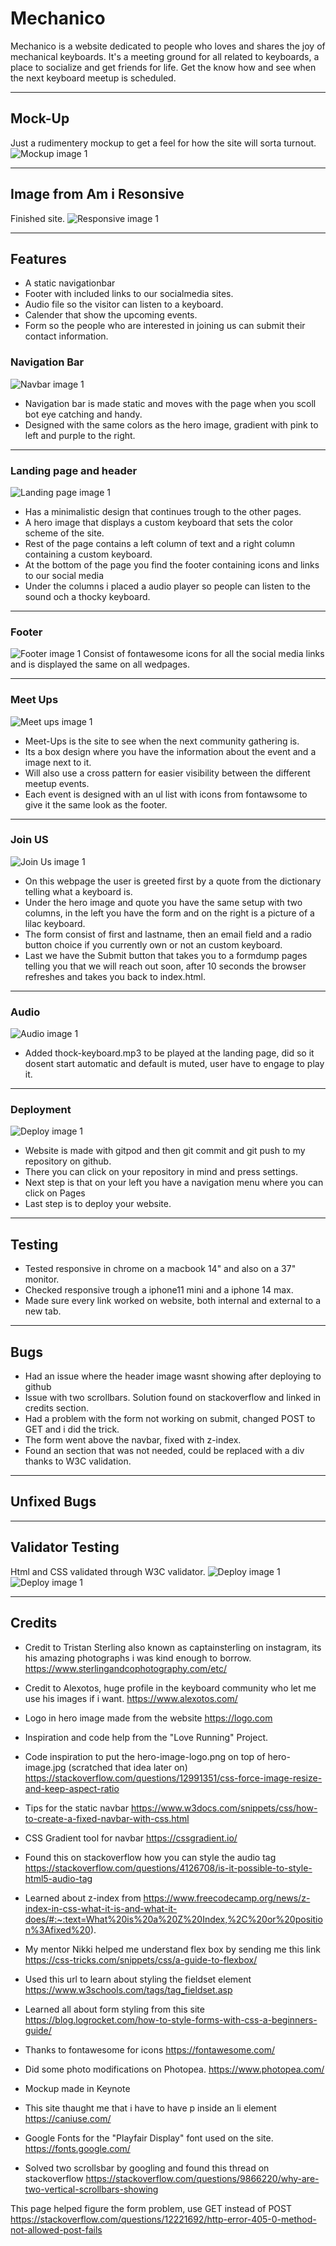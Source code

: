 # Mechanico #

Mechanico is a website dedicated to people who loves and shares the joy of mechanical keyboards.
It's a meeting ground for all related to keyboards, a place to socialize and get friends for life.
Get the know how and see when the next keyboard meetup is scheduled.
_________________________________________________________________________________________________

## Mock-Up ##
Just a rudimentery mockup to get a feel for how the site will sorta turnout.
![Mockup image 1](/assets/images/mechanico-mockup.png)
_________________________________________________________________________________________________

## Image from Am i Resonsive
Finished site.
![Responsive image 1](/assets/images/amiresponsive.png)

_________________________________________________________________________________________________

## Features ##

- A static navigationbar
- Footer with included links to our socialmedia sites.
- Audio file so the visitor can listen to a keyboard.
- Calender that show the upcoming events.
- Form so the people who are interested in joining us can submit their contact information.


### Navigation Bar ###
![Navbar image 1](/assets/images/readme-navbar.png)

- Navigation bar is made static and moves with the page when you scoll
bot eye catching and handy.
- Designed with the same colors as the hero image, gradient with pink to left and purple to the right.

_________________________________________________________________________________________________

### Landing page and header ###
![Landing page image 1](/assets/images/readme-hero-and-quote.png)

- Has a minimalistic design that continues trough to the other pages.
- A hero image that displays a custom keyboard that sets the color scheme of the site.
- Rest of the page contains a left column of text and a right column containing a custom keyboard.
- At the bottom of the page you find the footer containing icons and links to our social media
- Under the columns i placed a audio player so people can listen to the sound och a thocky keyboard.

_________________________________________________________________________________________________

### Footer ###
![Footer image 1](/assets/images/readme-footer.png)
Consist of fontawesome icons for all the social media links and is displayed the same on all wedpages.

_________________________________________________________________________________________________

### Meet Ups ###
![Meet ups image 1](/assets/images/readme-meetup.png)
- Meet-Ups is the site to see when the next community gathering is.
- Its a box design where you have the information about the event and a image next to it.
- Will also use a cross pattern for easier visibility between the different meetup events.
- Each event is designed with an ul list with icons from fontawsome to give it the same look as the footer.

_________________________________________________________________________________________________

### Join US ###
![Join Us image 1](/assets/images/readme-form.png)
- On this webpage the user is greeted first by a quote from the dictionary telling what a keyboard is.
- Under the hero image and quote you have the same setup with two columns, in the left you have the form and on the right is a picture of a lilac keyboard.
- The form consist of first and lastname, then an email field and a radio button choice if you currently own or not an custom keyboard. 
- Last we have the Submit button that takes you to a formdump pages telling you that we will reach out soon, after 10 seconds the browser refreshes and takes you back to index.html.

_________________________________________________________________________________________________

### Audio ###
![Audio image 1](/assets/images/readme-audio.png)
- Added thock-keyboard.mp3 to be played at the landing page, did so it dosent start automatic and default is muted, user have to engage to play it.

_________________________________________________________________________________________________

### Deployment ###
![Deploy image 1](/assets/images/readme-deployment.png)
- Website is made with gitpod and then git commit and git push to my repository on github.
- There you can click on your repository in mind and press settings.
- Next step is that on your left you have a navigation menu where you can click on Pages 
- Last step is to deploy your website.

_________________________________________________________________________________________________
## Testing ##
- Tested responsive in chrome on a macbook 14" and also on a 37" monitor.
- Checked responsive trough a iphone11 mini and a iphone 14 max.
- Made sure every link worked on website, both internal and external to a new tab.

_________________________________________________________________________________________________
## Bugs ##
- Had an issue where the header image wasnt showing after deploying to github
- Issue with two scrollbars. Solution found on stackoverflow and linked in credits section.
- Had a problem with the form not working on submit, changed POST to GET and i did the trick.
- The form went above the navbar, fixed with z-index.
- Found an section that was not needed, could be replaced with a div thanks to W3C validation.

_________________________________________________________________________________________________
## Unfixed Bugs ##

_________________________________________________________________________________________________
## Validator Testing ##
Html and CSS validated through W3C validator.
![Deploy image 1](/assets/images/html-validation.png)
![Deploy image 1](/assets/images/css-validation.png)
_________________________________________________________________________________________________
## Credits ##

- Credit to Tristan Sterling also known as captainsterling on instagram, its his amazing photographs i was kind enough to borrow. https://www.sterlingandcophotography.com/etc/

- Credit to Alexotos, huge profile in the keyboard community who let me use his images if i want.
https://www.alexotos.com/

- Logo in hero image made from the website https://logo.com

- Inspiration and code help from the "Love Running" Project.

- Code inspiration to put the hero-image-logo.png on top of hero-image.jpg (scratched that idea later on)
https://stackoverflow.com/questions/12991351/css-force-image-resize-and-keep-aspect-ratio

- Tips for the static navbar
https://www.w3docs.com/snippets/css/how-to-create-a-fixed-navbar-with-css.html

- CSS Gradient tool for navbar
https://cssgradient.io/

- Found this on stackoverflow how you can style the audio tag
https://stackoverflow.com/questions/4126708/is-it-possible-to-style-html5-audio-tag

- Learned about z-index from
https://www.freecodecamp.org/news/z-index-in-css-what-it-is-and-what-it-does/#:~:text=What%20is%20a%20Z%20Index,%2C%20or%20position%3Afixed%20).

- My mentor Nikki helped me understand flex box by sending me this link
https://css-tricks.com/snippets/css/a-guide-to-flexbox/

- Used this url to learn about styling the fieldset element
https://www.w3schools.com/tags/tag_fieldset.asp

- Learned all about form styling from this site
https://blog.logrocket.com/how-to-style-forms-with-css-a-beginners-guide/

- Thanks to fontawesome for icons
https://fontawesome.com/

- Did some photo modifications on Photopea.
https://www.photopea.com/

- Mockup made in Keynote

- This site thaught me that i have to have p inside an li element
https://caniuse.com/

- Google Fonts for the "Playfair Display" font used on the site.
https://fonts.google.com/

- Solved two scrollsbar by googling and found this thread on stackoverflow
https://stackoverflow.com/questions/9866220/why-are-two-vertical-scrollbars-showing

This page helped figure the form problem, use GET instead of POST
https://stackoverflow.com/questions/12221692/http-error-405-0-method-not-allowed-post-fails

